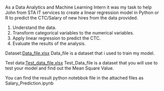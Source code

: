 As a Data Analytics and Machine Learning Intern it was my task to help John from STA IT services to create a linear regression model in Python or R to predict the CTC/Salary of new hires from the data provided.

1. Understand the data.
2. Transform categorical variables to the numerical variables.
3. Apply linear regression to predict the CTC.
4. Evaluate the results of the analysis.

Dataset:[Data_file.xlsx](https://github.com/namdharayush/Ayush-Namdhar-ML-INTERSHIP-TASK-3/blob/main/Data_file.xlsx)
Data_file is a dataset that i used to train my model.

Test data:[Test_data_file.xlsx](https://github.com/namdharayush/Ayush-Namdhar-ML-INTERSHIP-TASK-3/blob/main/Test_data_file.xlsx)
Test_Data_file is a dataset that you will use to test your model and find out the Mean Square Value.

You can find the result python notebbok file in the attached files as Salary_Prediction.ipynb
